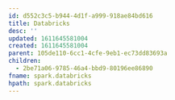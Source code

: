 ```yaml
---
id: d552c3c5-b944-4d1f-a999-918ae84bd616
title: Databricks
desc: ''
updated: 1611645581004
created: 1611645581004
parent: 105de110-6cc1-4cfe-9eb1-ec73dd83693a
children:
  - 2be71a06-9785-46a4-bbd9-80196ee86890
fname: spark.databricks
hpath: spark.databricks
---
```



